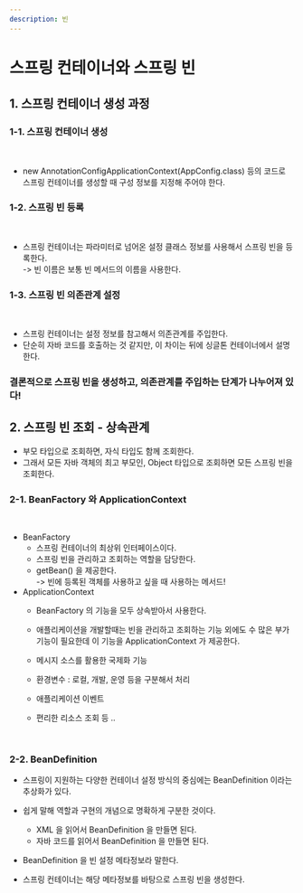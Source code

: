 ```yaml
---
description: 빈
---
```


# 스프링 컨테이너와 스프링 빈

## 1. 스프링 컨테이너 생성 과정

### 1-1. 스프링 컨테이너 생성

<figure><img src="../../.gitbook/assets/스크린샷 2023-05-29 19.53.46.png" alt=""><figcaption></figcaption></figure>

* new AnnotationConfigApplicationContext(AppConfig.class) 등의 코드로 스프링 컨테이너를 생성할 때 구성 정보를 지정해 주어야 한다.

### 1-2. 스프링 빈 등록

<figure><img src="../../.gitbook/assets/스크린샷 2023-05-29 19.54.40.png" alt=""><figcaption></figcaption></figure>

* 스프링 컨테이너는 파라미터로 넘어온 설정 클래스 정보를 사용해서 스프링 빈을 등록한다.\
  \-> 빈 이름은 보통 빈 메서드의 이름을 사용한다.

### 1-3. 스프링 빈 의존관계 설정

<figure><img src="../../.gitbook/assets/스크린샷 2023-05-29 19.56.12.png" alt=""><figcaption></figcaption></figure>

* 스프링 컨테이너는 설정 정보를 참고해서 의존관계를 주입한다.
* 단순히 자바 코드를 호출하는 것 같지만, 이 차이는 뒤에 싱글톤 컨테이너에서 설명한다.

### 결론적으로 스프링 빈을 생성하고, 의존관계를 주입하는 단계가 나누어져 있다!

## 2. 스프링 빈 조회 - 상속관계

* 부모 타입으로 조회하면, 자식 타입도 함께 조회한다.
* 그래서 모든 자바 객체의 최고 부모인, Object 타입으로 조회하면 모든 스프링 빈을 조회한다.

### 2-1. BeanFactory 와 ApplicationContext

<figure><img src="../../.gitbook/assets/스크린샷 2023-05-29 19.59.24.png" alt=""><figcaption></figcaption></figure>

* BeanFactory
  * 스프링 컨테이너의 최상위 인터페이스이다.
  * 스프링 빈을 관리하고 조회하는 역할을 담당한다.
  * getBean() 을 제공한다.\
    \-> 빈에 등록된 객체를 사용하고 싶을 때 사용하는 메서드!
* ApplicationContext
  * BeanFactory 의 기능을 모두 상속받아서 사용한다.
  * 애플리케이션을 개발할때는 빈을 관리하고 조회하는 기능 외에도 수 많은 부가기능이 필요한데 이 기능을 ApplicationContext 가 제공한다.
  * 메시지 소스를 활용한 국제화 기능
  * 환경변수 : 로컬, 개발, 운영 등을 구분해서 처리
  * 애플리케이션 이벤트
  *   편리한 리소스 조회 등 ..

      <figure><img src="../../.gitbook/assets/스크린샷 2023-05-29 20.01.55.png" alt=""><figcaption></figcaption></figure>

### 2-2. BeanDefinition

* 스프링이 지원하는 다양한 컨테이너 설정 방식의 중심에는 BeanDefinition 이라는 추상화가 있다.
* 쉽게 말해 역할과 구현의 개념으로 명확하게 구분한 것이다.
  * XML 을 읽어서 BeanDefinition 을 만들면 된다.
  * 자바 코드를 읽어서 BeanDefinition 을 만들면 된다.
* BeanDefinition 을 빈 설정 메타정보라 말한다.
*   스프링 컨테이너는 해당 메타정보를 바탕으로 스프링 빈을 생성한다.

    <figure><img src="../../.gitbook/assets/스크린샷 2023-05-29 20.06.33.png" alt=""><figcaption></figcaption></figure>
